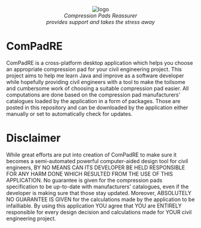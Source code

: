 <p align="center">
  <img src="https://github.com/kushiji/ComPadRE/raw/main/logo.png" alt="logo"/>
  <br>
  <i>Compression Pads Reassurer
    <br> provides support and takes the stress away</i>
  <br>
</p>

# ComPadRE
ComPadRE is a cross-platform desktop application which helps you choose an appropriate compression pad for your civil engineering project. This project aims to help me learn Java and improve as a software developer while hopefully providing civil engineers with a tool to make the toilsome and cumbersome work of choosing a suitable compression pad easier. All computations are done based on the compression pad manufacturers' catalogues loaded by the application in a form of packages. Those are posted in this repository and can be downloaded by the application either manually or set to automatically check for updates.

# Disclaimer
While great efforts are put into creation of ComPadRE to make sure it becomes a semi-automated powerful computer-aided design tool for civil engineers, BY NO MEANS CAN ITS DEVELOPER BE HELD RESPONSIBLE FOR ANY HARM DONE WHICH RESULTED FROM THE USE OF THIS APPLICATION. No guarantee is given for the compression pads specification to be up-to-date with manufacturers' catalogues, even if the developer is making sure that those stay updated. Moreover, ABSOLUTELY NO GUARANTEE IS GIVEN for the calculations made by the application to be infailliable. By using this application YOU agree that YOU are ENTIRELY responsible for every design decision and calculations made for YOUR civil engineering project.

